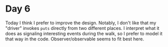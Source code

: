 # Day 6

Today I think I prefer to improve the design. Notably, I don't like that my "driver" invokes `puts` directly from two different places. I interpret what it does as signaling interesting events during the walk, so I prefer to model it that way in the code. Observer/observable seems to fit best here.
